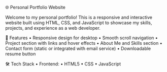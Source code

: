 🌐 Personal Portfolio Website

Welcome to my personal portfolio! This is a responsive and interactive website built using HTML, CSS, and JavaScript to showcase my skills, projects, and experience as a web developer.

🚀 Features
	•	Responsive design for desktop
	•	Smooth scroll navigation
	•	Project section with links and hover effects
	•	About Me and Skills section
	•	Contact form (static or integrated with email service)
	•	Downloadable resume button
	

🛠️ Tech Stack
	•	Frontend:
	•	HTML5
	•	CSS
	•	JavaScript 
